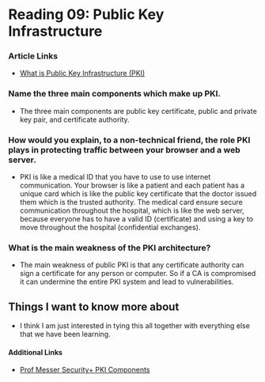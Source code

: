 # Reading 09: Public Key Infrastructure 

### Article Links
- [What is Public Key Infrastructure (PKI)](https://www.ssh.com/pki/)

### Name the three main components which make up PKI.
- The three main components are public key certificate, public and private key pair, and certificate authority. 
### How would you explain, to a non-technical friend, the role PKI plays in protecting traffic between your browser and a web server.
- PKI is like a medical ID that you have to use to use internet communication. Your browser is like a patient and each patient has a unique card which is like the public key certificate that the doctor issued them which is the trusted authority. The medical card ensure secure communication throughout the hospital, which is like the web server, because everyone has to have a valid ID (certificate) and using a key to move throughout the hospital (confidential exchanges).
### What is the main weakness of the PKI architecture?
- The main weakness of public PKI is that any certificate authority can sign a certificate for any person or computer. So if a CA is compromised it can undermine the entire PKI system and lead to vulnerabilities. 

## Things I want to know more about 
- I think I am just interested in tying this all together with everything else that we have been learning.

#### Additional Links 
- [Prof Messer Security+ PKI Components](https://www.youtube.com/watch?v=3yuad7_bszE)